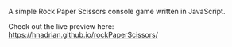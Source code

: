 A simple Rock Paper Scissors console game written in JavaScript.

Check out the live preview here: https://hnadrian.github.io/rockPaperScissors/